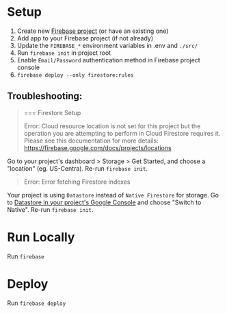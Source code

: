 # Setup

1. Create new [Firebase project](https://console.firebase.google.com/) (or have an existing one)
2. Add app to your Firebase project (if not already)
3. Update the `FIREBASE_*` environment variables in .env and `./src/`
4. Run `firebase init` in project root
5. Enable `Email/Password` authentication method in Firebase project console
6. `firebase deploy --only firestore:rules`

## Troubleshooting: 

> === Firestore Setup
>
> Error: Cloud resource location is not set for this project but the operation you are attempting to perform in Cloud Firestore requires it. Please see this documentation for more details: https://firebase.google.com/docs/projects/locations

Go to your project's dashboard > Storage > Get Started, and choose a "location" (eg. US-Centra). Re-run `firebase init`.

> Error: Error fetching Firestore indexes

Your project is using `Datastore` instead of `Native Firestore` for storage. Go to [Datastore in your project's Google Console](https://console.cloud.google.com/datastore) and choose "Switch to Native".  Re-run `firebase init`.


# Run Locally

Run `firebase`

# Deploy

Run `firebase deploy`